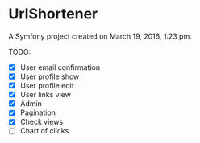 UrlShortener
============

A Symfony project created on March 19, 2016, 1:23 pm.

TODO:
- [X] User email confirmation
- [X] User profile show
- [X] User profile edit
- [X] User links view
- [X] Admin
- [X] Pagination
- [X] Check views
- [ ] Chart of clicks
